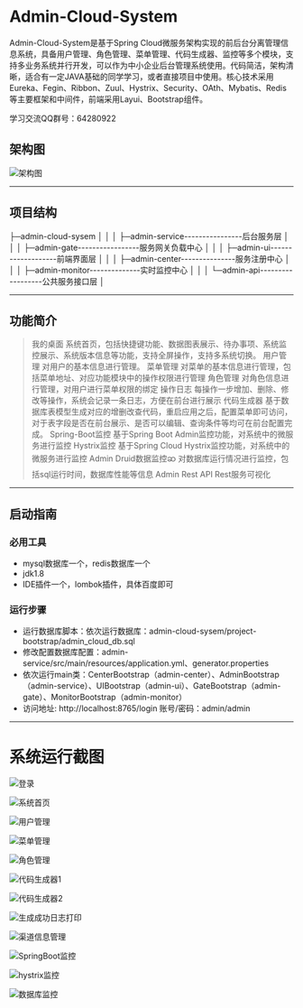 # Admin-Cloud-System
Admin-Cloud-System是基于Spring Cloud微服务架构实现的前后台分离管理信息系统，具备用户管理、角色管理、菜单管理、代码生成器、监控等多个模块，支持多业务系统并行开发，可以作为中小企业后台管理系统使用。代码简洁，架构清晰，适合有一定JAVA基础的同学学习，或者直接项目中使用。核心技术采用Eureka、Fegin、Ribbon、Zuul、Hystrix、Security、OAth、Mybatis、Redis等主要框架和中间件，前端采用Layui、Bootstrap组件。


学习交流QQ群号：64280922


## 架构图

![架构图](project-bootstrap/架构图1.png)


------

## 项目结构

├─admin-cloud-sysem
│  │
│  ├─admin-service----------------后台服务层
│  │
│  ├─admin-gate-----------------服务网关负载中心
│  │
│  ├─admin-ui-------------------前端界面层
│  │
│  ├─admin-center---------------服务注册中心
│  │
│  ├─admin-monitor--------------实时监控中心
│  │
│  └─admin-api------------------公共服务接口层
│

------------
## 功能简介
> 我的桌面
系统首页，包括快捷键功能、数据图表展示、待办事项、系统监控展示、系统版本信息等功能，支持全屏操作，支持多系统切换。
> 用户管理
对用户的基本信息进行管理。
> 菜单管理
对菜单的基本信息进行管理，包括菜单地址、对应功能模块中的操作权限进行管理
> 角色管理
对角色信息进行管理，对用户进行菜单权限的绑定
> 操作日志
每操作一步增加、删除、修改等操作，系统会记录一条日志，方便在前台进行展示
> 代码生成器
基于数据库表模型生成对应的增删改查代码，重启应用之后，配置菜单即可访问，对于表字段是否在前台展示、是否可以编辑、查询条件等均可在前台配置完成。
> Spring-Boot监控
基于Spring Boot Admin监控功能，对系统中的微服务进行监控
> Hystrix监控
基于Spring Cloud Hystrix监控功能，对系统中的微服务进行监控
> Admin Druid数据监控ဆ
对数据库运行情况进行监控，包括sql运行时间，数据库性能等信息
> Admin Rest API
Rest服务可视化


------------

## 启动指南
### 必用工具
- mysql数据库一个，redis数据库一个
- jdk1.8
- IDE插件一个，lombok插件，具体百度即可
### 运行步骤
- 运行数据库脚本：依次运行数据库：admin-cloud-sysem/project-bootstrap/admin_cloud_db.sql
- 修改配置数据库配置：admin-service/src/main/resources/application.yml、generator.properties
- 依次运行main类：CenterBootstrap（admin-center）、AdminBootstrap（admin-service）、UIBootstrap（admin-ui）、GateBootstrap（admin-gate）、MonitorBootstrap（admin-monitor）
- 访问地址: http://localhost:8765/login  账号/密码：admin/admin

---------

# 系统运行截图
![登录](project-bootstrap/登录.png)

![系统首页](project-bootstrap/首页.png)

![用户管理](project-bootstrap/用户管理.png)

![菜单管理](project-bootstrap/菜单管理.png)

![角色管理](project-bootstrap/角色管理.png)

![代码生成器1](project-bootstrap/代码生成器1.png)

![代码生成器2](project-bootstrap/代码生成器2.png)

![生成成功日志打印](project-bootstrap/生成成功日志打印.png)

![渠道信息管理](project-bootstrap/渠道信息.png)

![SpringBoot监控](project-bootstrap/springboot监控.png)

![hystrix监控](project-bootstrap/hystrix监控.png)

![数据库监控](project-bootstrap/数据库监控.png)